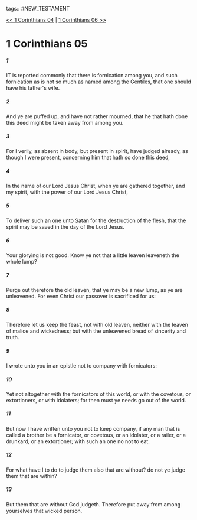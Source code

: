 tags:: #NEW_TESTAMENT

[<< 1 Corinthians 04](NEW_TESTAMENT/07_1_Corinthians/1_Corinthians_04.md) | [1 Corinthians 06 >>](NEW_TESTAMENT/07_1_Corinthians/1_Corinthians_06.md)

# 1 Corinthians 05

##### 1

IT is reported commonly that there is fornication among you, and such fornication as is not so much as named among the Gentiles, that one should have his father's wife.

##### 2

And ye are puffed up, and have not rather mourned, that he that hath done this deed might be taken away from among you.

##### 3

For I verily, as absent in body, but present in spirit, have judged already, as though I were present, concerning him that hath so done this deed,

##### 4

In the name of our Lord Jesus Christ, when ye are gathered together, and my spirit, with the power of our Lord Jesus Christ,

##### 5

To deliver such an one unto Satan for the destruction of the flesh, that the spirit may be saved in the day of the Lord Jesus.

##### 6

Your glorying is not good. Know ye not that a little leaven leaveneth the whole lump?

##### 7

Purge out therefore the old leaven, that ye may be a new lump, as ye are unleavened. For even Christ our passover is sacrificed for us:

##### 8

Therefore let us keep the feast, not with old leaven, neither with the leaven of malice and wickedness; but with the unleavened bread of sincerity and truth.

##### 9

I wrote unto you in an epistle not to company with fornicators:

##### 10

Yet not altogether with the fornicators of this world, or with the covetous, or extortioners, or with idolaters; for then must ye needs go out of the world.

##### 11

But now I have written unto you not to keep company, if any man that is called a brother be a fornicator, or covetous, or an idolater, or a railer, or a drunkard, or an extortioner; with such an one no not to eat.

##### 12

For what have I to do to judge them also that are without? do not ye judge them that are within?

##### 13

But them that are without God judgeth. Therefore put away from among yourselves that wicked person.
